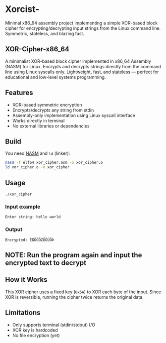 # Xorcist-
Minimal x86_64 assembly project implementing a simple XOR-based block cipher for encrypting/decrypting input strings from the Linux command line. Symmetric, stateless, and blazing fast.

## XOR-Cipher-x86_64

A minimalist XOR-based block cipher implemented in x86_64 Assembly (NASM) for Linux. Encrypts and decrypts strings directly from the command line using Linux syscalls only. Lightweight, fast, and stateless — perfect for educational and low-level systems programming.

## Features

- XOR-based symmetric encryption
- Encrypts/decrypts any string from stdin
- Assembly-only implementation using Linux syscall interface
- Works directly in terminal
- No external libraries or dependencies

## Build

You need [NASM](https://www.nasm.us/) and `ld` (linker):

```bash
nasm -f elf64 xor_cipher.asm -o xor_cipher.o
ld xor_cipher.o -o xor_cipher

```
## Usage
`./xor_cipher`

### Input example
`Enter string:
hello world`

### Output
`Encrypted:
ÊßÖÖÕZÕÖÚÖÞ`

## NOTE: Run the program again and input the encrypted text to decrypt

## How it Works
This XOR cipher uses a fixed key (`0x5A`) to XOR each byte of the input. Since XOR is reversible, running the cipher twice returns the original data.

## Limitations
- Only supports terminal (stdin/stdout) I/O
- XOR key is hardcoded
- No file encryption (yet)


